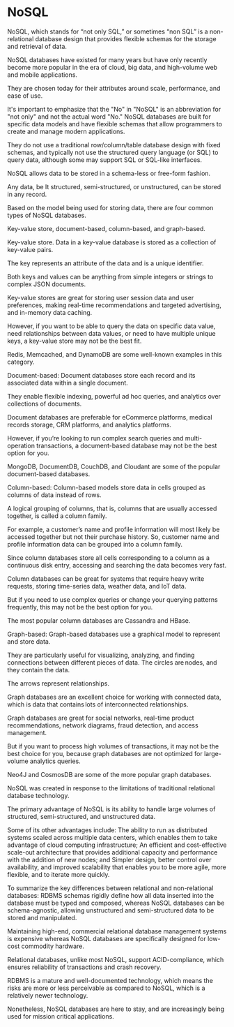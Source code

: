 # NoSQL

NoSQL, which stands for “not only SQL,” or sometimes “non SQL” is a non-relational database design that provides flexible schemas for the storage and retrieval of data.

NoSQL databases have existed for many years but have only recently become more popular in the era of cloud, big data, and high-volume web and mobile applications.

They are chosen today for their attributes around scale, performance, and ease of use.

It's important to emphasize that the "No" in "NoSQL" is an abbreviation for "not only" and not the actual word "No." NoSQL databases are built for specific data models and have flexible schemas that allow programmers to create and manage modern applications.

They do not use a traditional row/column/table database design with fixed schemas, and typically not use the structured query language (or SQL) to query data, although some may support SQL or SQL-like interfaces.

NoSQL allows data to be stored in a schema-less or free-form fashion.

Any data, be It structured, semi-structured, or unstructured, can be stored in any record.

Based on the model being used for storing data, there are four common types of NoSQL databases.

Key-value store, document-based, column-based, and graph-based.

Key-value store. Data in a key-value database is stored as a collection of key-value pairs.

The key represents an attribute of the data and is a unique identifier.

Both keys and values can be anything from simple integers or strings to complex JSON documents.

Key-value stores are great for storing user session data and user preferences, making real-time recommendations and targeted advertising, and in-memory data caching.

However, if you want to be able to query the data on specific data value, need relationships between data values, or need to have multiple unique keys, a key-value store may not be the best fit.

Redis, Memcached, and DynamoDB are some well-known examples in this category.

Document-based: Document databases store each record and its associated data within a single document.

They enable flexible indexing, powerful ad hoc queries, and analytics over collections of documents.

Document databases are preferable for eCommerce platforms, medical records storage, CRM platforms, and analytics platforms.

However, if you’re looking to run complex search queries and multi-operation transactions, a document-based database may not be the best option for you.

MongoDB, DocumentDB, CouchDB, and Cloudant are some of the popular document-based databases.

Column-based: Column-based models store data in cells grouped as columns of data instead of rows.

A logical grouping of columns, that is, columns that are usually accessed together, is called a column family.

For example, a customer’s name and profile information will most likely be accessed together but not their purchase history. So, customer name and profile information data can be grouped into a column family.

Since column databases store all cells corresponding to a column as a continuous disk entry, accessing and searching the data becomes very fast.

Column databases can be great for systems that require heavy write requests, storing time-series data, weather data, and IoT data.

But if you need to use complex queries or change your querying patterns frequently, this may not be the best option for you.

The most popular column databases are Cassandra and HBase.

Graph-based: Graph-based databases use a graphical model to represent and store data.

They are particularly useful for visualizing, analyzing, and finding connections between different pieces of data. The circles are nodes, and they contain the data.

The arrows represent relationships.

Graph databases are an excellent choice for working with connected data, which is data that contains lots of interconnected relationships.

Graph databases are great for social networks, real-time product recommendations, network diagrams, fraud detection, and access management.

But if you want to process high volumes of transactions, it may not be the best choice for you, because graph databases are not optimized for large-volume analytics queries.

Neo4J and CosmosDB are some of the more popular graph databases.

NoSQL was created in response to the limitations of traditional relational database technology.

The primary advantage of NoSQL is its ability to handle large volumes of structured, semi-structured, and unstructured data.

Some of its other advantages include: The ability to run as distributed systems scaled across multiple data centers, which enables them to take advantage of cloud computing infrastructure; An efficient and cost-effective scale-out architecture that provides additional capacity and performance with the addition of new nodes; and Simpler design, better control over availability, and improved scalability that enables you to be more agile, more flexible, and to iterate more quickly.

To summarize the key differences between relational and non-relational databases: RDBMS schemas rigidly define how all data inserted into the database must be typed and composed, whereas NoSQL databases can be schema-agnostic, allowing unstructured and semi-structured data to be stored and manipulated.

Maintaining high-end, commercial relational database management systems is expensive whereas NoSQL databases are specifically designed for low-cost commodity hardware.

Relational databases, unlike most NoSQL, support ACID-compliance, which ensures reliability of transactions and crash recovery.

RDBMS is a mature and well-documented technology, which means the risks are more or less perceivable as compared to NoSQL, which is a relatively newer technology.

Nonetheless, NoSQL databases are here to stay, and are increasingly being used for mission critical applications.